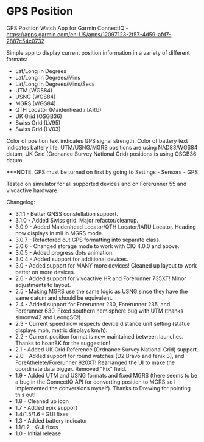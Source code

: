 # GPS Position
GPS Position Watch App for Garmin ConnectIQ - https://apps.garmin.com/en-US/apps/12097123-2f57-4d59-afd7-2887c54c0732

Simple app to display current position information in a variety of different formats:
* Lat/Long in Degrees
* Lat/Long in Degrees/Mins
* Lat/Long in Degrees/Mins/Secs
* UTM (WGS84)
* USNG (WGS84)
* MGRS (WGS84)
* QTH Locator (Maidenhead / IARU)
* UK Grid (OSGB36)
* Swiss Grid (LV95)
* Swiss Grid (LV03)

Color of position text indicates GPS signal strength. Color of battery text indicates battery life. UTM/USNG/MGRS positions are using NAD83/WGS84 datum, UK Grid (Ordnance Survey National Grid) positions is using OSGB36 datum.

***NOTE: GPS must be turned on first by going to Settings - Sensors - GPS

Tested on simulator for all supported devices and on Forerunner 55 and vivoactive hardware.

Changelog:
* 3.1.1 - Better GNSS constellation support.
* 3.1.0 - Added Swiss grid. Major refactor/cleanup.
* 3.0.9 - Added Maidenhead Locator/QTH Locator/IARU Locator. Heading now displays in mil in MGRS mode.
* 3.0.7 - Refactored out GPS formatting into separate class.
* 3.0.6 - Changed storage mode to work with CIQ 4.0.0 and above.
* 3.0.5 - Added progress dots animation.
* 3.0.4 - Added support for additional devices.
* 3.0 - Added support for MANY more devices! Cleaned up layout to work better on more devices.
* 2.6 - Added support for vivoactive HR and Forerunner 735XT! Minor adjustments to layout.
* 2.5 - Making MGRS use the same logic as USNG since they have the same datum and should be equivalent.
* 2.4 - Added support for Forerunner 230, Forerunner 235, and Forerunner 630. Fixed southern hemisphere bug with UTM (thanks simonw42 and LeongSC!).
* 2.3 - Current speed now respects device distance unit setting (statue displays mph, metric displays km/h).
* 2.2 - Current position format is now maintained between launches. Thanks to hoanBK for the suggestion!
* 2.1 - Added UK Grid Reference (Ordnance Survey National Grid) support.
* 2.0 - Added support for round watches (D2 Bravo and fenix 3), and ForeAthelete/Forerunner 920XT! Rearranged the UI to make the coordinate data bigger. Removed "Fix" field.
* 1.9 - Added UTM and USNG formats and fixed MGRS (there seems to be a bug in the ConnectIQ API for converting position to MGRS so I implemented the conversions myself). Thanks to Drewing for pointing this out!
* 1.8 - Cleaned up icon
* 1.7 - Added epix support
* 1.4/1.5/1.6 - GUI fixes
* 1.3 - Added battery indicator
* 1.1/1.2 - GUI fixes
* 1.0 - Initial release